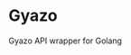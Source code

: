 Gyazo
================================================================================

Gyazo API wrapper for Golang
